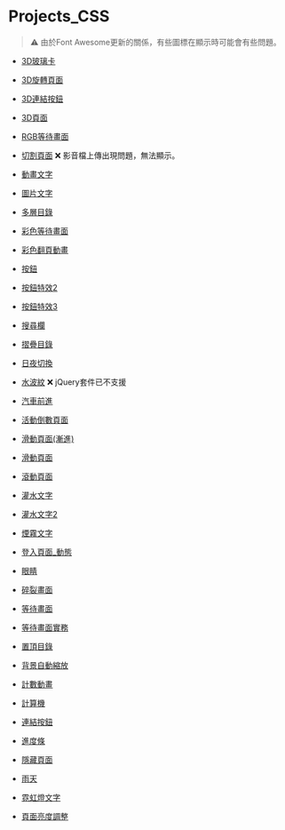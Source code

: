 # Projects_CSS

>⚠ 由於Font Awesome更新的關係，有些圖標在顯示時可能會有些問題。

* [3D玻璃卡](https://stevenshih-0402.github.io/Project_CSS/3D_GlassCard/index.html)

* [3D旋轉頁面](https://stevenshih-0402.github.io/Project_CSS/3D%E6%97%8B%E8%BD%89%E9%A0%81%E9%9D%A2/ground.html)

* [3D連結按鈕](https://stevenshih-0402.github.io/Project_CSS/3D%E9%80%A3%E7%B5%90%E6%8C%89%E9%88%95/3dbtn.html)

* [3D頁面](https://stevenshih-0402.github.io/Project_CSS/3D%E9%A0%81%E9%9D%A2/index.html)

* [RGB等待畫面](https://stevenshih-0402.github.io/Project_CSS/RGB%E7%AD%89%E5%BE%85%E7%95%AB%E9%9D%A2/rgbloading.html)

* [切割頁面](https://stevenshih-0402.github.io/Project_CSS/%E5%88%87%E5%89%B2%E9%A0%81%E9%9D%A2/split.html) ❌ 影音檔上傳出現問題，無法顯示。

* [動畫文字](https://stevenshih-0402.github.io/Project_CSS/%E5%8B%95%E7%95%AB%E6%96%87%E5%AD%97/anitext.html)

* [圖片文字](https://stevenshih-0402.github.io/Project_CSS/%E5%9C%96%E7%89%87%E6%96%87%E5%AD%97/index.html)

* [多層目錄](https://stevenshih-0402.github.io/Project_CSS/%E5%A4%9A%E5%B1%A4%E7%9B%AE%E9%8C%84/many.html)

* [彩色等待畫面](https://stevenshih-0402.github.io/Project_CSS/%E5%BD%A9%E8%89%B2%E7%AD%89%E5%BE%85%E7%95%AB%E9%9D%A2/waiting.html)

* [彩色翻頁動畫](https://stevenshih-0402.github.io/Project_CSS/%E5%BD%A9%E8%89%B2%E7%BF%BB%E9%A0%81%E5%8B%95%E7%95%AB/colorbook.html)

* [按鈕](https://stevenshih-0402.github.io/Project_CSS/%E6%8C%89%E9%88%95/index.html)

* [按鈕特效2](https://stevenshih-0402.github.io/Project_CSS/%E6%8C%89%E9%88%95%E7%89%B9%E6%95%882/btn.html)

* [按鈕特效3](https://stevenshih-0402.github.io/Project_CSS/%E6%8C%89%E9%88%95%E7%89%B9%E6%95%883/index.html)

* [搜尋欄](https://stevenshih-0402.github.io/Project_CSS/%E6%90%9C%E5%B0%8B%E6%AC%84/index.html)

* [摺疊目錄](https://stevenshih-0402.github.io/Project_CSS/%E6%91%BA%E7%96%8A%E7%9B%AE%E9%8C%84/index.html#message)

* [日夜切換](https://stevenshih-0402.github.io/Project_CSS/%E6%97%A5%E5%A4%9C%E5%88%87%E6%8F%9B/switch.html)

* [水波紋](https://stevenshih-0402.github.io/Project_CSS/%E6%B0%B4%E6%B3%A2%E7%B4%8B/water.html) ❌ jQuery套件已不支援

* [汽車前進](https://stevenshih-0402.github.io/Project_CSS/%E6%B1%BD%E8%BB%8A%E5%89%8D%E9%80%B2/car.html)

* [活動倒數頁面](https://stevenshih-0402.github.io/Project_CSS/%E6%B4%BB%E5%8B%95%E5%80%92%E6%95%B8%E9%A0%81%E9%9D%A2/timeout.html)

* [滑動頁面(漸進)](https://stevenshih-0402.github.io/Project_CSS/%E6%BB%91%E5%8B%95%E9%A0%81%E9%9D%A2(%E6%BC%B8%E9%80%B2)/appear.html)

* [滑動頁面](https://stevenshih-0402.github.io/Project_CSS/%E6%BB%91%E5%8B%95%E9%A0%81%E9%9D%A2/index.html)

* [滾動頁面](https://stevenshih-0402.github.io/Project_CSS/%E6%BB%BE%E5%8B%95%E9%A0%81%E9%9D%A2/roll.html)

* [灌水文字](https://stevenshih-0402.github.io/Project_CSS/%E7%81%8C%E6%B0%B4%E6%96%87%E5%AD%97/index.html)

* [灌水文字2](https://stevenshih-0402.github.io/Project_CSS/%E7%81%8C%E6%B0%B4%E6%96%87%E5%AD%972/watertext.html)

* [煙霧文字](https://stevenshih-0402.github.io/Project_CSS/%E7%85%99%E9%9C%A7%E6%96%87%E5%AD%97/smoketext.html)

* [登入頁面_動態](https://stevenshih-0402.github.io/Project_CSS/%E7%99%BB%E5%85%A5%E9%A0%81%E9%9D%A2_%E5%8B%95%E6%85%8B/index.html)

* [眼睛](https://stevenshih-0402.github.io/Project_CSS/%E7%9C%BC%E7%9D%9B/index.html)

* [碎裂畫面](https://stevenshih-0402.github.io/Project_CSS/%E7%A2%8E%E8%A3%82%E7%95%AB%E9%9D%A2/broken.html)

* [等待畫面](https://stevenshih-0402.github.io/Project_CSS/%E7%AD%89%E5%BE%85%E7%95%AB%E9%9D%A2/index.html)

* [等待畫面實務](https://stevenshih-0402.github.io/Project_CSS/%E7%AD%89%E5%BE%85%E7%95%AB%E9%9D%A2%E5%AF%A6%E5%8B%99/loading.html)

* [置頂目錄](https://stevenshih-0402.github.io/Project_CSS/%E7%BD%AE%E9%A0%82%E7%9B%AE%E9%8C%84/top.html)

* [背景自動縮放](https://stevenshih-0402.github.io/Project_CSS/%E8%83%8C%E6%99%AF%E8%87%AA%E5%8B%95%E7%B8%AE%E6%94%BE/zoomin.html)

* [計數動畫](https://stevenshih-0402.github.io/Project_CSS/%E8%A8%88%E6%95%B8%E5%8B%95%E7%95%AB/anicount.html)

* [計算機](https://stevenshih-0402.github.io/Project_CSS/%E8%A8%88%E7%AE%97%E6%A9%9F/culculator.html)

* [連結按鈕](https://stevenshih-0402.github.io/Project_CSS/%E9%80%A3%E7%B5%90%E6%8C%89%E9%88%95/anibtn.html)

* [進度條](https://stevenshih-0402.github.io/Project_CSS/%E9%80%B2%E5%BA%A6%E6%A2%9D/progessBar.html)

* [隱藏頁面](https://stevenshih-0402.github.io/Project_CSS/%E9%9A%B1%E8%97%8F%E9%A0%81%E9%9D%A2/hide.html)

* [雨天](https://stevenshih-0402.github.io/Project_CSS/%E9%9B%A8%E5%A4%A9/rain.html)

* [霓虹燈文字](https://stevenshih-0402.github.io/Project_CSS/%E9%9C%93%E8%99%B9%E7%87%88%E6%96%87%E5%AD%97/neontext.html)

* [頁面亮度調整](https://stevenshih-0402.github.io/Project_CSS/%E9%A0%81%E9%9D%A2%E4%BA%AE%E5%BA%A6%E8%AA%BF%E6%95%B4/luminous.html)
